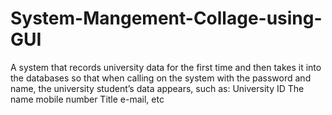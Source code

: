 # System-Mangement-Collage-using-GUI
A system that records university data for the first time and then takes it into the databases so that when calling on the system with the password and name, the university student’s data appears, such as: University ID The name mobile number Title e-mail, etc
